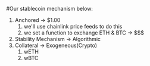 #Our stablecoin mechanism below:
1. Anchored -> $1.00
   1. we'll use chainlink price feeds to do this
   2. we set a function to exchange ETH & BTC -> $$$
2. Stability Mechanism -> Algorithmic
3. Collateral -> Exogeneous(Crypto)
   1. wETH
   2. wBTC
